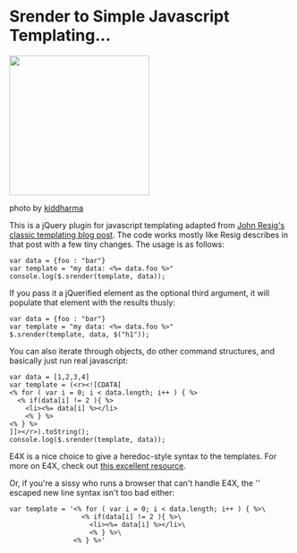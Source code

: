 <h1>Srender to Simple Javascript Templating...</h1>

<img src="http://farm1.static.flickr.com/61/199570946_385bf69e9f.jpg" width="250px" />

photo by <a href="http://flickr.com/photos/kiddharma/199570946/">kiddharma</a>

This is a jQuery plugin for javascript templating adapted from <a href="http://ejohn.org/blog/javascript-micro-templating/">John Resig's classic templating blog post</a>. The code works mostly like Resig describes in that post with a few tiny changes. The usage is as follows:

    var data = {foo : "bar"}
    var template = "my data: <%= data.foo %>"
    console.log($.srender(template, data));

If you pass it a jQuerified element as the optional third argument, it will populate that element with the results thusly:

    var data = {foo : "bar"}
    var template = "my data: <%= data.foo %>"
    $.srender(template, data, $("h1"));

You can also iterate through objects, do other command structures, and basically just run real javascript:

    var data = [1,2,3,4]
    var template = (<r><![CDATA[
    <% for ( var i = 0; i < data.length; i++ ) { %>
      <% if(data[i] != 2 ){ %>
        <li><%= data[i] %></li>
        <% } %>
    <% } %>
    ]]></r>).toString();
    console.log($.srender(template, data));


E4X is a nice choice to give a heredoc-style syntax to the templates. For more on E4X, check out <a href="http://tinyurl.com/ca4l7m">this excellent resource</a>.

Or, if you're a sissy who runs a browser that can't handle E4X, the '\' escaped new line syntax isn't too bad either:

    var template = '<% for ( var i = 0; i < data.length; i++ ) { %>\
                      <% if(data[i] != 2 ){ %>\
                        <li><%= data[i] %></li>\
                        <% } %>\
                    <% } %>'